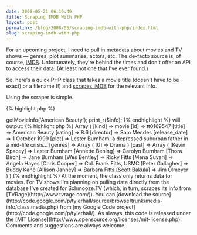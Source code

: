 ```yaml
---
date: 2008-05-21 06:16:49
title: Scraping IMDB With PHP
layout: post
permalink: /blog/2008/05/scraping-imdb-with-php/index.html
slug: scraping-imdb-with-php
---
```

For an upcoming project, I need to pull in metadata about movies and TV shows &mdash; genres, plot summaries, actors, etc. The de-facto source is, of course, [IMDB](http://imdb.com). Unfortunately, they're behind the times and don't offer an API to access their data. (At least not one that I've ever found.)

So, here's a quick PHP class that takes a movie title (doesn't have to be exact) or a filename (!) and [scrapes IMDB](http://code.google.com/p/tylerhall/source/browse/trunk/media-info/class.media.php) for the relevant info.

Using the scraper is simple.

{% highlight php  %}
<?PHP
    $m = new MediaInfo();
    $info = $m->getMovieInfo('American Beauty');
    print_r($info);
{% endhighlight %}

will output:

{% highlight php  %}
    Array
    (
        [kind] => movie
        [id] => tt0169547
        [title] => American Beauty
        [rating] => 8.6
        [director] => Sam Mendes
        [release_date] => 1 October 1999
        [plot] => Lester Burnham, a depressed suburban father in a mid-life crisis...
        [genres] => Array
            (
                [0] => Drama
            )
        [cast] => Array
            (
                [Kevin Spacey] => Lester Burnham
                [Annette Bening] => Carolyn Burnham
                [Thora Birch] => Jane Burnham
                [Wes Bentley] => Ricky Fitts
                [Mena Suvari] => Angela Hayes
                [Chris Cooper] => Col. Frank Fitts, USMC
                [Peter Gallagher] => Buddy Kane
                [Allison Janney] => Barbara Fitts
                [Scott Bakula] => Jim Olmeyer
            )
    )
{% endhighlight %}

At the moment, the class only returns data for movies. For TV shows I'm planning on pulling data directly from the database I've created for Schmooze.TV (which, in turn, scrapes its info from [TVRage](http://www.tvrage.com/)).

You can [download the source](http://code.google.com/p/tylerhall/source/browse/trunk/media-info/class.media.php) from [my Google Code project](http://code.google.com/p/tylerhall/). As always, this code is released under the [MIT License](http://www.opensource.org/licenses/mit-license.php). Comments and suggestions are always welcome.